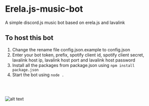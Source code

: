 # Erela.js-music-bot
A simple discord.js music bot based on erela.js and lavalink

## To host this bot 
1. Change the rename file config.json.example to config.json
2. Enter your bot token, prefix, spotify client id, spotify client secret, lavalink host ip, lavalink host port and lavalink host password
3. Install all the packages from package.json using `npm install package.json`
4. Start the bot using `node .`
<br>
<br>

![alt text](https://img.errordev.tk/pKFz "screenshot")
